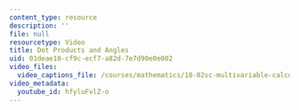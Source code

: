 ```yaml
---
content_type: resource
description: ''
file: null
resourcetype: Video
title: Dot Products and Angles
uid: 01deae10-cf9c-ecf7-a82d-7e7d90e0e002
video_files:
  video_captions_file: /courses/mathematics/18-02sc-multivariable-calculus-fall-2010/1.-vectors-and-matrices/part-a-vectors-determinants-and-planes/session-3-uses-of-the-dot-product-lengths-and-angles/dot-products-and-angles/hfyluFvlZ-o.vtt
video_metadata:
  youtube_id: hfyluFvlZ-o
---
```


